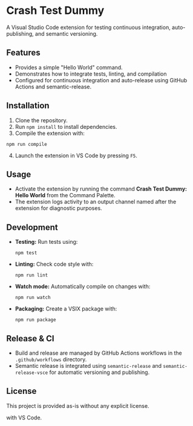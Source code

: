 # Crash Test Dummy

A Visual Studio Code extension for testing continuous integration, auto-publishing, and semantic versioning.

## Features

- Provides a simple "Hello World" command.
- Demonstrates how to integrate tests, linting, and compilation
- Configured for continuous integration and auto-release using GitHub Actions and semantic-release.

## Installation

1. Clone the repository.
2. Run `npm install` to install dependencies.
3. Compile the extension with:

```
npm run compile
```

4. Launch the extension in VS Code by pressing `F5`.

## Usage

- Activate the extension by running the command **Crash Test Dummy: Hello World** from the Command Palette.
- The extension logs activity to an output channel named after the extension for diagnostic purposes.

## Development

- **Testing:** Run tests using:
  ```
  npm test
  ```
- **Linting:** Check code style with:
  ```
  npm run lint
  ```
- **Watch mode:** Automatically compile on changes with:
  ```
  npm run watch
  ```
- **Packaging:** Create a VSIX package with:
  ```
  npm run package
  ```

## Release & CI

- Build and release are managed by GitHub Actions workflows in the `.github/workflows` directory.
- Semantic release is integrated using `semantic-release` and `semantic-release-vsce` for automatic versioning and publishing.

## License

This project is provided as-is without any explicit license.

with VS Code.
